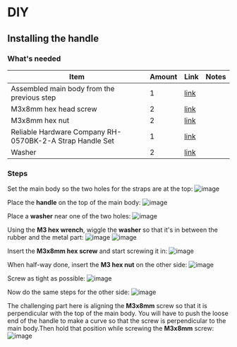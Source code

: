 # DIY

## Installing the handle

### What's needed

| Item | Amount | Link | Notes |
| - | - | - |- |
| Assembled main body from the previous step | 1 | [link](./assembling-main-body.md) |
| M3x8mm hex head screw | 2 | [link](https://www.amazon.com/gp/product/B01MCW5GM3/ref=ewc_pr_img_1?smid=A30WUG2ZDGM0XM&psc=1) |
| M3x8mm hex nut | 2 |  [link](https://www.amazon.com/gp/product/B08N68W9SP/ref=ppx_yo_dt_b_search_asin_title?ie=UTF8&th=1) |
| Reliable Hardware Company RH-0570BK-2-A Strap Handle Set | 1 |  [link](https://www.amazon.com/dp/B00JJ190AW?ref=ppx_yo2ov_dt_b_product_details&th=1) |
| Washer | 2 |  [link](https://www.amazon.com/dp/B00JJ190AW?ref=ppx_yo2ov_dt_b_product_details&th=1) |

### Steps

Set the main body so the two holes for the straps are at the top:
![image](https://breathesafe.s3.us-east-2.amazonaws.com/images/laminair/images/IMG_0398.jpeg)

Place the **handle** on the top of the main body:
![image](https://breathesafe.s3.us-east-2.amazonaws.com/images/laminair/images/IMG_0399.jpeg)

Place a **washer** near one of the two holes:
![image](https://breathesafe.s3.us-east-2.amazonaws.com/images/laminair/images/IMG_0400.jpeg)

Using the **M3 hex wrench**, wiggle the **washer** so that it's in between the rubber and the metal part:
![image](https://breathesafe.s3.us-east-2.amazonaws.com/images/laminair/images/IMG_0401.jpeg)
![image](https://breathesafe.s3.us-east-2.amazonaws.com/images/laminair/images/IMG_0402.jpeg)

Insert the **M3x8mm hex screw** and start screwing it in:
![image](https://breathesafe.s3.us-east-2.amazonaws.com/images/laminair/images/IMG_0403.jpeg)

When half-way done, insert the **M3 hex nut** on the other side:
![image](https://breathesafe.s3.us-east-2.amazonaws.com/images/laminair/images/IMG_0404.jpeg)

Screw as tight as possible:
![image](https://breathesafe.s3.us-east-2.amazonaws.com/images/laminair/images/IMG_0405.jpeg)

Now do the same steps for the other side:
![image](https://breathesafe.s3.us-east-2.amazonaws.com/images/laminair/images/IMG_0406.jpeg)

The challenging part here is aligning the **M3x8mm** screw so that it is perpendicular with the top of the main body.
You will have to push the loose end of the handle to make a curve so that the screw is perpendicular to the main body.Then hold that position while screwing the **M3x8mm** screw:
![image](https://breathesafe.s3.us-east-2.amazonaws.com/images/laminair/images/IMG_0407.jpeg)


